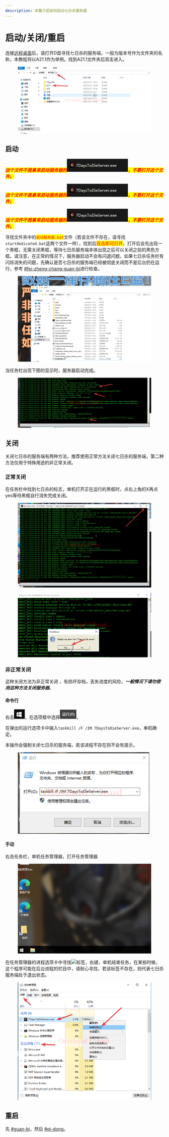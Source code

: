 ```yaml
---
description: 本篇介绍如何启动七日杀服务器
---
```


# 启动/关闭/重启

连接[远程桌面](../../fu-wu-qi-guan-li-yu-kong-zhi/deng-lu-yuan-cheng-zhuo-mian/)后，请打开D盘寻找七日杀的服务端，一般为版本号作为文件夹的名称，本教程将以A21.1作为举例。找到A21.1文件夹后双击进入。

<figure><img src="../../.gitbook/assets/mstsc_MLrZsJ0uKo.png" alt=""><figcaption></figcaption></figure>

## 启动

_<mark style="color:red;">**这个文件不是拿来启动服务器的**</mark>_![](<../../.gitbook/assets/image (2) (1) (1).png>)_<mark style="color:red;">**，不要打开这个文件。**</mark>_

_<mark style="color:red;">**这个文件不是拿来启动服务器的**</mark>_![](<../../.gitbook/assets/image (2) (1) (1).png>)_<mark style="color:red;">**，不要打开这个文件。**</mark>_

_<mark style="color:red;">**这个文件不是拿来启动服务器的**</mark>_![](<../../.gitbook/assets/image (2) (1) (1).png>)_<mark style="color:red;">**，不要打开这个文件。**</mark>_

寻找文件夹中的<mark style="color:red;">`启动服务器.bat`</mark>文件（若该文件不存在，请寻找`startdedicated.bat`这两个文件一样），找到后<mark style="color:red;">双击即可打开</mark>。打开后会先出现一个黑框，无需关闭黑框，等待七日杀服务端本体出现之后可以关闭之前的黑色方框。请注意，在正常的情况下，服务器启动不会有闪退问题，如果七日杀任务栏有闪烁消失的问题，先确认是否七日杀的服务端已经被彻底关闭而不是后台扔在运行，参考 [#fei-zheng-chang-guan-bi](qi-dong-guan-bi-zhong-qi.md#fei-zheng-chang-guan-bi "mention")进行检查。

<figure><img src="../../.gitbook/assets/mstsc_kyE4WprJCz.gif" alt=""><figcaption></figcaption></figure>

当任务栏出现下图的显示时，服务器启动完成。

<figure><img src="../../.gitbook/assets/mstsc_ISGAGmgVfP.png" alt=""><figcaption></figcaption></figure>

## 关闭

关闭七日杀的服务端有两种方法，推荐使用正常方法关闭七日杀的服务端，第二种方法仅用于特殊用途的非正常关闭。

### 正常关闭

在任务栏中找到七日杀的标志，单机打开正在运行的黑框时，点右上角的X再点yes等待黑框自行消失完成关闭。

<figure><img src="../../.gitbook/assets/mstsc_CeWSSzQoHq.png" alt=""><figcaption></figcaption></figure>

<figure><img src="../../.gitbook/assets/mstsc_RyUMninXfj.png" alt=""><figcaption></figcaption></figure>

### 非正常关闭

这种关闭方法为非正常关闭 ，有损坏存档，丢失进度的风险，_**一般情况下请勿使用这种方法关闭服务器**_。

#### 命令行

右击![](<../../.gitbook/assets/image (42).png>)，在选项框中选择![](<../../.gitbook/assets/image (43).png>)，

在弹出的运行选项卡中输入`taskkill /F /IM 7DaysToDieServer.exe`，单机确定。

本操作会强制关闭七日杀的服务端，若该进程不存在则不会有提示。

<figure><img src="../../.gitbook/assets/mstsc_i5vUuPC2up.png" alt=""><figcaption></figcaption></figure>

#### 手动

右击任务栏，单机任务管理器，打开任务管理器

<figure><img src="../../.gitbook/assets/mstsc_SHiPOW6tIz.gif" alt=""><figcaption></figcaption></figure>

在任务管理器的进程选项卡中寻找![](../../.gitbook/assets/mstsc\_pgnQi8bfR7.png)标签，右键，单机结束任务，在某些时候，这个程序可能在后台进程的栏目中，请耐心寻找，若该标签不存在，则代表七日杀服务端处于退出状态。

<figure><img src="../../.gitbook/assets/mstsc_UHm1dtj9mD.png" alt=""><figcaption></figcaption></figure>

## 重启

先 [#guan-bi](qi-dong-guan-bi-zhong-qi.md#guan-bi "mention")，然后 [#qi-dong](qi-dong-guan-bi-zhong-qi.md#qi-dong "mention")。
